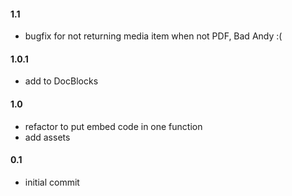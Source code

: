 #### 1.1
* bugfix for not returning media item when not PDF, Bad Andy :(

#### 1.0.1
* add to DocBlocks

#### 1.0
* refactor to put embed code in one function
* add assets

#### 0.1
* initial commit
